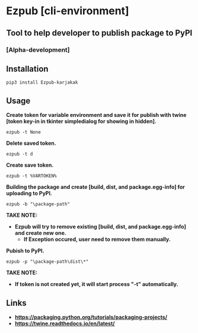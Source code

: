 # Ezpub [cli-environment]
## Tool to help developer to publish package to PyPI
### [Alpha-development]

## Installation
```
pip3 install Ezpub-karjakak
```
## Usage
**Create token for variable environment and save it for publish with twine [token key-in in tkinter simpledialog for showing in hidden].**
```
ezpub -t None
```
**Delete saved token.**
```
ezpub -t d
```
**Create save token.**
```
ezpub -t %VARTOKEN%
```
**Building the package and create [build, dist, and package.egg-info] for uploading to PyPI.**  
```
ezpub -b "\package-path"
```
**TAKE NOTE:**
* **Ezpub will try to remove existing [build, dist, and package.egg-info] and create new one.**
    * **If Exception occured, user need to remove them manually.**   

**Pubish to PyPI.**
```
ezpub -p "\package-path\dist\*"
```
**TAKE NOTE:**
* **If token is not created yet, it will start process "-t" automatically.**

## Links
* **https://packaging.python.org/tutorials/packaging-projects/**
* **https://twine.readthedocs.io/en/latest/**